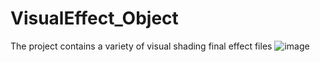 # VisualEffect_Object
The project contains a variety of visual shading final effect files
![image](https://github.com/Unrealwilson/VisualEffect_Object/blob/Effect_Quicksilver/Effect.jpg)
